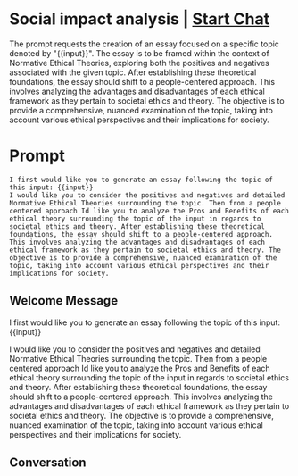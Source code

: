 

# Social impact analysis | [Start Chat](https://gptcall.net/chat.html?data=%7B%22contact%22%3A%7B%22id%22%3A%2224-niJTDAQ-luzIWaRMwb%22%2C%22flow%22%3Atrue%7D%7D)
The prompt requests the creation of an essay focused on a specific topic denoted by "{{input}}". The essay is to be framed within the context of Normative Ethical Theories, exploring both the positives and negatives associated with the given topic. After establishing these theoretical foundations, the essay should shift to a people-centered approach. This involves analyzing the advantages and disadvantages of each ethical framework as they pertain to societal ethics and theory. The objective is to provide a comprehensive, nuanced examination of the topic, taking into account various ethical perspectives and their implications for society.











# Prompt

```
I first would like you to generate an essay following the topic of this input: {{input}}
I would like you to consider the positives and negatives and detailed Normative Ethical Theories surrounding the topic. Then from a people centered approach Id like you to analyze the Pros and Benefits of each ethical theory surrounding the topic of the input in regards to societal ethics and theory. After establishing these theoretical foundations, the essay should shift to a people-centered approach. This involves analyzing the advantages and disadvantages of each ethical framework as they pertain to societal ethics and theory. The objective is to provide a comprehensive, nuanced examination of the topic, taking into account various ethical perspectives and their implications for society.
```

## Welcome Message
I first would like you to generate an essay following the topic of this input: {{input}}

I would like you to consider the positives and negatives and detailed Normative Ethical Theories surrounding the topic. Then from a people centered approach Id like you to analyze the Pros and Benefits of each ethical theory surrounding the topic of the input in regards to societal ethics and theory. After establishing these theoretical foundations, the essay should shift to a people-centered approach. This involves analyzing the advantages and disadvantages of each ethical framework as they pertain to societal ethics and theory. The objective is to provide a comprehensive, nuanced examination of the topic, taking into account various ethical perspectives and their implications for society.

## Conversation



